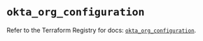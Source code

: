 # `okta_org_configuration`

Refer to the Terraform Registry for docs: [`okta_org_configuration`](https://registry.terraform.io/providers/okta/okta/4.7.0/docs/resources/org_configuration).
